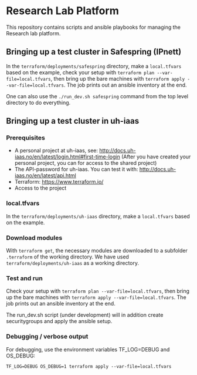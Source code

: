 Research Lab Platform
==========================

This repository contains scripts and ansible playbooks for managing the Research lab platform.

## Bringing up a test cluster in Safespring (IPnett)

In the `terraform/deployments/safespring` directory, make a `local.tfvars` based on the
example, check your setup with `terraform plan --var-file=local.tfvars`, then bring up the bare machines with
`terraform apply --var-file=local.tfvars`. The job prints out an ansible inventory at
the end.

One can also use the `./run_dev.sh safespring` command from the top level directory to do everything.

## Bringing up a test cluster in uh-iaas

### Prerequisites

- A personal project at uh-iaas, see: http://docs.uh-iaas.no/en/latest/login.html#first-time-login
  (After you have created your personal project, you can for access to the shared project)
- The API-password for uh-iaas. You can test it with: http://docs.uh-iaas.no/en/latest/api.html
- Terraform: https://www.terraform.io/
- Access to the project 

### local.tfvars

In the `terraform/deployments/uh-iaas` directory, make a `local.tfvars` based on the
example.

### Download modules 

With `terraform get`, the necessary modules are downloaded to a subfolder
`.terraform` of the working directory.  We have used
`terraform/deployments/uh-iaas` as a working directory.

### Test and run

Check your setup with `terraform plan --var-file=local.tfvars`, then bring up
the bare machines with `terraform apply --var-file=local.tfvars`. The job
prints out an ansible inventory at the end.

The run_dev.sh script (under development) will in addition create securitygroups
and apply the ansible setup.

### Debugging / verbose output

For debugging, use the environment variables TF_LOG=DEBUG and OS_DEBUG:

    TF_LOG=DEBUG OS_DEBUG=1 terraform apply --var-file=local.tfvars


